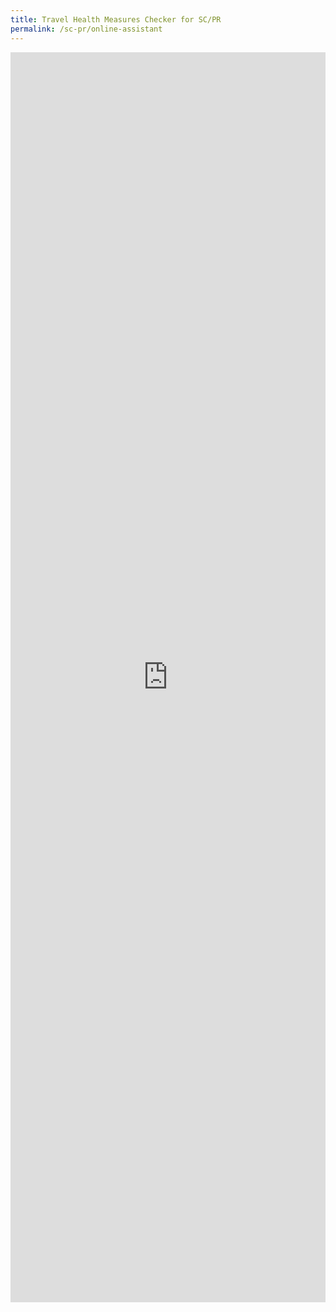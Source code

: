 ```yaml
---
title: Travel Health Measures Checker for SC/PR
permalink: /sc-pr/online-assistant
---
```

<iframe width="100%" height="2000px" src="https://www.checkfirst.gov.sg/c/79505721-0c3a-4cde-a659-782d7ffbde6d" frameborder="0" allow="accelerometer; autoplay; clipboard-write; encrypted-media; gyroscope; picture-in-picture" allowfullscreen></iframe>